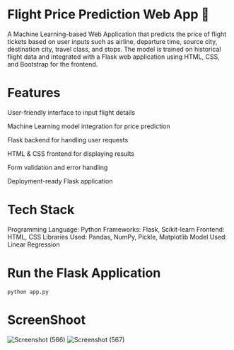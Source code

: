 # Flight Price Prediction Web App 🚀

A Machine Learning-based Web Application that predicts the price of flight tickets based on user inputs such as airline, departure time, source city, destination city, travel class, and stops. The model is trained on historical flight data and integrated with a Flask web application using HTML, CSS, and Bootstrap for the frontend.

# Features
 User-friendly interface to input flight details
 
 Machine Learning model integration for price prediction
 
 Flask backend for handling user requests
 
 HTML & CSS frontend for displaying results
 
 Form validation and error handling
 
 Deployment-ready Flask application

# Tech Stack
  Programming Language: Python
  Frameworks: Flask, Scikit-learn
  Frontend: HTML, CSS
  Libraries Used: Pandas, NumPy, Pickle, Matplotlib
  Model Used: Linear Regression

# Run the Flask Application

    python app.py

# ScreenShoot

![Screenshot (566)](https://github.com/user-attachments/assets/738786c3-8076-4238-84c5-b6926f745afd)
![Screenshot (567)](https://github.com/user-attachments/assets/4044f6a1-ed07-4c1a-a652-14a839120861)

